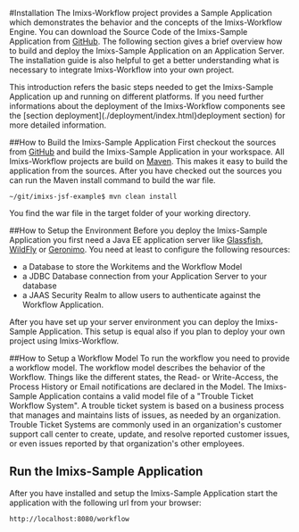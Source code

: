 #Installation
The Imixs-Workflow project provides a Sample Application which demonstrates the behavior and the concepts of the Imixs-Workflow Engine. You can download the Source Code of the Imixs-Sample Application from [GitHub](https://github.com/imixs/imixs-jsf-example). The following section gives a brief overview how to build and deploy the Imixs-Sample Application on an Application Server. The installation guide is also helpful to get a better understanding what is necessary to integrate Imixs-Workflow into your own project.  		
 
This introduction refers the basic steps needed to get the Imixs-Sample Application up and running on different platforms. If you need further informations about the deployment of the Imixs-Workflow components see the [section deployment](./deployment/index.html}deployment section) for more detailed information.


##How to Build the Imixs-Sample Application 
First checkout the sources from [GitHub](https://github.com/imixs/imixs-jsf-example) and build  the Imixs-Sample Application in your workspace. All Imixs-Workflow projects are build on [Maven](http://maven.apache.org/). This makes it easy to build the application from the sources. After you have checked out the sources you can run the Maven install command to build the war file. 
 
    ~/git/imixs-jsf-example$ mvn clean install
 
You find the war file in the target folder of your working directory. 
 
##How to Setup the Environment 
Before you deploy the Imixs-Sample Application you first need a Java EE application server like 
 [Glassfish](http://www.glassfish.org/), [WildFly](http://www.wildfly.org) or [Geronimo](http://geronimo.apache.org).  You need at least to configure the following resources:
 
 * a Database to store the Workitems and the Workflow Model
 * a JDBC Database connection from your Application Server to your database
 * a JAAS Security Realm to allow users to authenticate against the Workflow Application.

After you have set up your server environment you can deploy the Imixs-Sample Application. This setup is  equal also if you plan to deploy your own project using Imixs-Workflow.    
  

##How to Setup a Workflow Model
To run the workflow you need to provide a workflow model. The workflow model describes the behavior of the Workflow. Things like the different states, the Read- or Write-Access, the Process History or Email notifications are declared in the Model. The Imixs-Sample Application contains a valid model file of a "Trouble Ticket Workflow System".  A trouble ticket system is based on a business process that manages and maintains lists of issues,  as needed by an organization. Trouble Ticket Systems are commonly used in an organization's customer support call center to create, update, and resolve reported customer issues, or even issues reported by that organization's other employees.

## Run the Imixs-Sample Application 
After you have installed and setup the Imixs-Sample Application start the application with the following url from your browser:

    http://localhost:8080/workflow

 
  

